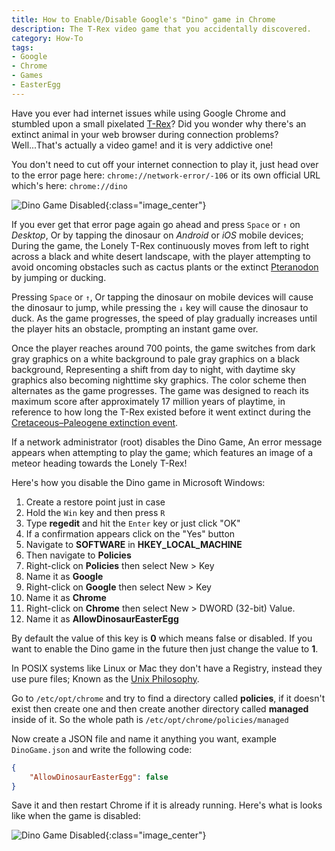 ```yaml
---
title: How to Enable/Disable Google's "Dino" game in Chrome
description: The T-Rex video game that you accidentally discovered. 
category: How-To
tags:
- Google
- Chrome
- Games
- EasterEgg
---
```


Have you ever had internet issues while using Google Chrome and stumbled upon a small pixelated [T-Rex](https://en.wikipedia.org/wiki/Tyrannosaurus)? Did you wonder why there's an extinct animal in your web browser during connection problems? Well...That's actually a video game! and it is very addictive one!<!--more-->

You don't need to cut off your internet connection to play it, just head over to the error page here: `chrome://network-error/-106` or its own official URL which's here: `chrome://dino`

![Dino Game Disabled]({{site.url}}/images/chrome_no_internet.jpg){:class="image_center"}

If you ever get that error page again go ahead and press `Space` or `↑` on *Desktop*, Or by tapping the dinosaur on *Android* or *iOS* mobile devices; During the game, the Lonely T-Rex continuously moves from left to right across a black and white desert landscape, with the player attempting to avoid oncoming obstacles such as cactus plants or the extinct [Pteranodon](https://en.wikipedia.org/wiki/Pteranodon) by jumping or ducking.

Pressing `Space` or `↑`, Or tapping the dinosaur on mobile devices will cause the dinosaur to jump, while pressing the `↓` key will cause the dinosaur to duck. As the game progresses, the speed of play gradually increases until the player hits an obstacle, prompting an instant game over.

Once the player reaches around 700 points, the game switches from dark gray graphics on a white background to pale gray graphics on a black background, Representing a shift from day to night, with daytime sky graphics also becoming nighttime sky graphics. The color scheme then alternates as the game progresses. The game was designed to reach its maximum score after approximately 17 million years of playtime, in reference to how long the T-Rex existed before it went extinct during the [Cretaceous–Paleogene extinction event](https://en.wikipedia.org/wiki/Cretaceous%E2%80%93Paleogene_extinction_event).

If a network administrator (root) disables the Dino Game, An error message appears when attempting to play the game; which features an image of a meteor heading towards the Lonely T-Rex!

Here's how you disable the Dino game in Microsoft Windows:

1. Create a restore point just in case
2. Hold the `Win` key and then press `R`
3. Type **regedit** and hit the `Enter` key or just click "OK"
4. If a confirmation appears click on the "Yes" button
5. Navigate to **SOFTWARE** in **HKEY_LOCAL_MACHINE**
6. Then navigate to **Policies**
7. Right-click on **Policies** then select New > Key
8. Name it as **Google**
9. Right-click on **Google** then select New > Key
10. Name it as **Chrome**
11. Right-click on **Chrome** then select New > DWORD (32-bit) Value.
12. Name it as **AllowDinosaurEasterEgg**

By default the value of this key is **0** which means false or disabled. If you want to enable the Dino game in the future then just change the value to **1**.

In POSIX systems like Linux or Mac they don't have a Registry, instead they use pure files; Known as the [Unix Philosophy](https://en.wikipedia.org/wiki/Unix_philosophy).

Go to `/etc/opt/chrome` and try to find a directory called **policies**, if it doesn't exist then create one and then create another directory called **managed** inside of it. So the whole path is `/etc/opt/chrome/policies/managed`

Now create a JSON file and name it anything you want, example `DinoGame.json` and write the following code:

```json
{
	"AllowDinosaurEasterEgg": false
}
```
Save it and then restart Chrome if it is already running. Here's what is looks like when the game is disabled:

![Dino Game Disabled]({{site.url}}/images/chrome_dino_disabled.jpg){:class="image_center"}